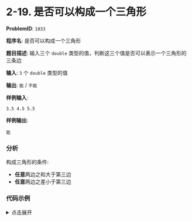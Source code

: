 # 2-19. 是否可以构成一个三角形

**ProblemID**: `1033`

**程序名**: 是否可以构成一个三角形

**题目描述**: 输入三个 `double` 类型的值，判断这三个值是否可以表示一个三角形的三条边

**输入**: `3` 个 `double` 类型的值

**输出**: `能` / `不能`

**样例输入**:
```text
3.5 4.5 5.5
```

**样例输出**:
```text
能
```

### 分析

构成三角形的条件:
- **任意**两边之和大于第三边
- **任意**两边之差小于第三边

### 代码示例

<details>
<summary>点击展开</summary>

```cpp
#include <iostream>
using namespace std;

int main() {
    double a, b, c;
    cin >> a >> b >> c;
    // scanf("%lf %lf %lf", &a, &b, &c);
    bool b1 = a + b > c && a + c > b && b + c > a; // **任意**两边之和大于第三边
    bool b2 = a - b < c && b - c < a && c - a < b; // **任意**两边之差小于第三边
    if (b1 && b2) {
        cout << "能" << endl;
    } else {
        cout << "不能" << endl;
    }
    return 0;
}
```

```output
< 3 4 5
> 能
```

</details>